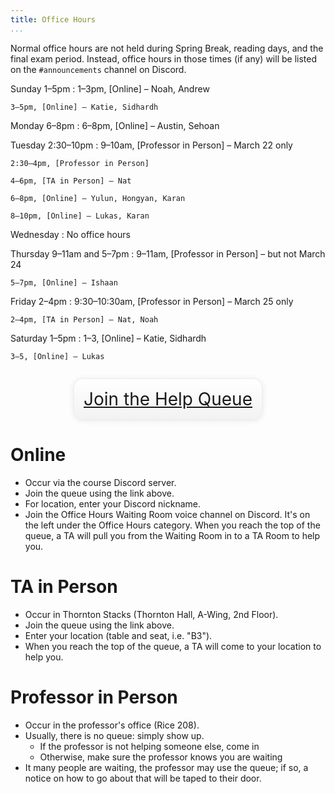 ```yaml
---
title: Office Hours
...
```


Normal office hours are not held during Spring Break, reading days, and the final exam period. Instead, office hours in those times (if any) will be listed on the `#announcements` channel on Discord.

Sunday 1–5pm
:   1–3pm, [Online] – Noah, Andrew

    3–5pm, [Online] – Katie, Sidhardh

Monday 6–8pm
:   6–8pm, [Online] – Austin, Sehoan

Tuesday 2:30–10pm
:   9–10am, [Professor in Person] – March 22 only

    2:30–4pm, [Professor in Person]
    
    4–6pm, [TA in Person] – Nat
    
    6–8pm, [Online] – Yulun, Hongyan, Karan

    8–10pm, [Online] – Lukas, Karan

Wednesday
:   No office hours

Thursday 9–11am and 5–7pm
:   9–11am, [Professor in Person] – but not March 24
    
    5–7pm, [Online] – Ishaan

Friday 2–4pm
:   9:30–10:30am, [Professor in Person] – March 25 only

    2–4pm, [TA in Person] – Nat, Noah
    
Saturday 1–5pm
:   1–3, [Online] – Katie, Sidhardh

    3–5, [Online] – Lukas

<div style="display:table; font-size:200%; margin: 1em auto; padding:1ex; box-shadow: 0 1px 10px rgba(0,0,0,.1); border: thin solid #eee; border-radius:1ex; background-image: linear-gradient(to bottom, #ffffff, #f2f2f2);">
<a href="https://kytos.cs.virginia.edu/ohq/?c=cs3330">Join the Help Queue</a>
</div>


# Online

- Occur via the course Discord server.
- Join the queue using the link above.
- For location, enter your Discord nickname.
- Join the Office Hours Waiting Room voice channel on Discord. It's on the left under the Office Hours category. When you reach the top of the queue, a TA will pull you from the Waiting Room in to a TA Room to help you.

# TA in Person

- Occur in Thornton Stacks (Thornton Hall, A-Wing, 2nd Floor).
- Join the queue using the link above.
- Enter your location (table and seat, i.e. "B3").
- When you reach the top of the queue, a TA will come to your location to help you.

# Professor in Person

- Occur in the professor's office (Rice 208).
- Usually, there is no queue: simply show up.
    - If the professor is not helping someone else, come in
    - Otherwise, make sure the professor knows you are waiting
- It many people are waiting, the professor may use the queue; if so, a notice on how to go about that will be taped to their door.

